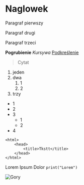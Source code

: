 # Naglowek


Paragraf pierwszy


Paragraf drugi


Paragraf trzeci


**Pogrubienie**
*Kursywa*
<ins>Podkreślenie</ins>


>Cytat




1. jeden
2. dwa
    1. 1
    2. 2
3. trzy

- 1
- 2
- 3
    - 1
    - 2
- 4
```
<html>
	<head>
		<title>Tkstt</title>
	</head>
</html>
```
Lorem Ipsum Dolor `print("Lorem")`

![Gory](san-juan-mountains.jpg)

